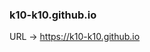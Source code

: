 ### k10-k10.github.io
URL -> https://k10-k10.github.io
<!--
    <link rel="stylesheet" href="https://k10-k10.github.io/K10-K10.css">
    <script src="https://k10-k10.github.io/K10-K10.js"></script>
-->
